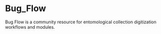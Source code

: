 # Bug_Flow
Bug Flow is a community resource for entomological collection digitization workflows and modules.
